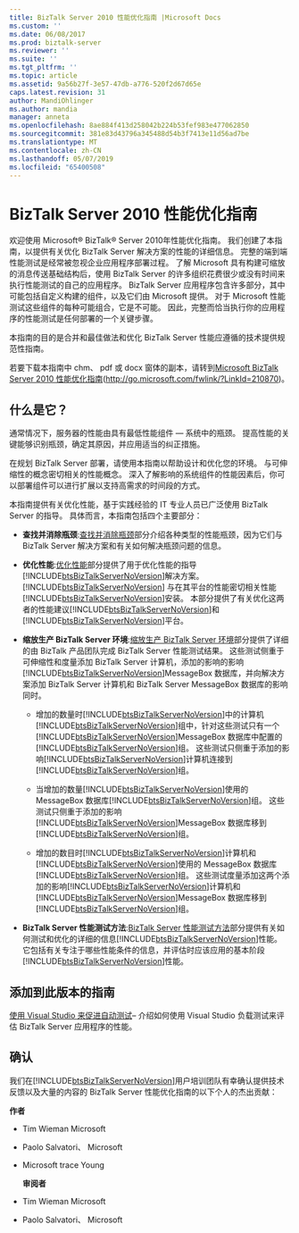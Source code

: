 ```yaml
---
title: BizTalk Server 2010 性能优化指南 |Microsoft Docs
ms.custom: ''
ms.date: 06/08/2017
ms.prod: biztalk-server
ms.reviewer: ''
ms.suite: ''
ms.tgt_pltfrm: ''
ms.topic: article
ms.assetid: 9a56b27f-3e57-47db-a776-520f2d67d65e
caps.latest.revision: 31
author: MandiOhlinger
ms.author: mandia
manager: anneta
ms.openlocfilehash: 8ae884f413d258042b224b53fef983e477062850
ms.sourcegitcommit: 381e83d43796a345488d54b3f7413e11d56ad7be
ms.translationtype: MT
ms.contentlocale: zh-CN
ms.lasthandoff: 05/07/2019
ms.locfileid: "65400508"
---
```

# <a name="biztalk-server-2010-performance-optimization-guide"></a>BizTalk Server 2010 性能优化指南
欢迎使用 Microsoft® BizTalk® Server 2010年性能优化指南。 我们创建了本指南，以提供有关优化 BizTalk Server 解决方案的性能的详细信息。 完整的端到端性能测试是经常被忽视企业应用程序部署过程。 了解 Microsoft 具有构建可缩放的消息传送基础结构后，使用 BizTalk Server 的许多组织花费很少或没有时间来执行性能测试的自己的应用程序。 BizTalk Server 应用程序包含许多部分，其中可能包括自定义构建的组件，以及它们由 Microsoft 提供。 对于 Microsoft 性能测试这些组件的每种可能组合，它是不可能。 因此，完整而恰当执行你的应用程序的性能测试是任何部署的一个关键步骤。  

 本指南的目的是合并和最佳做法和优化 BizTalk Server 性能应遵循的技术提供规范性指南。  

 若要下载本指南中 chm、 pdf 或 docx 窗体的副本，请转到[Microsoft BizTalk Server 2010 性能优化指南](http://go.microsoft.com/fwlink/?LinkId=210870)(http://go.microsoft.com/fwlink/?LinkId=210870)。  

## <a name="whats-in-it"></a>什么是它？  
 通常情况下，服务器的性能由具有最低性能组件 — 系统中的瓶颈。 提高性能的关键能够识别瓶颈，确定其原因，并应用适当的纠正措施。  

 在规划 BizTalk Server 部署，请使用本指南以帮助设计和优化您的环境。 与可伸缩性的概念密切相关的性能概念。 深入了解影响的系统组件的性能因素后，你可以部署组件可以进行扩展以支持高需求的时间段的方式。  

 本指南提供有关优化性能，基于实践经验的 IT 专业人员已广泛使用 BizTalk Server 的指导。 具体而言，本指南包括四个主要部分：  

- **查找并消除瓶颈**:[查找并消除瓶颈](../technical-guides/finding-and-eliminating-bottlenecks.md)部分介绍各种类型的性能瓶颈，因为它们与 BizTalk Server 解决方案和有关如何解决瓶颈问题的信息。  

- **优化性能**:[优化性能](../technical-guides/optimizing-performance.md)部分提供了用于优化性能的指导[!INCLUDE[btsBizTalkServerNoVersion](../includes/btsbiztalkservernoversion-md.md)]解决方案。 [!INCLUDE[btsBizTalkServerNoVersion](../includes/btsbiztalkservernoversion-md.md)] 与在其平台的性能密切相关性能[!INCLUDE[btsBizTalkServerNoVersion](../includes/btsbiztalkservernoversion-md.md)]安装。 本部分提供了有关优化这两者的性能建议[!INCLUDE[btsBizTalkServerNoVersion](../includes/btsbiztalkservernoversion-md.md)]和[!INCLUDE[btsBizTalkServerNoVersion](../includes/btsbiztalkservernoversion-md.md)]平台。  

- **缩放生产 BizTalk Server 环境**:[缩放生产 BizTalk Server 环境](../technical-guides/scaling-a-production-biztalk-server-environment.md)部分提供了详细的由 BizTalk 产品团队完成 BizTalk Server 性能测试结果。 这些测试侧重于可伸缩性和度量添加 BizTalk Server 计算机，添加的影响的影响[!INCLUDE[btsBizTalkServerNoVersion](../includes/btsbiztalkservernoversion-md.md)]MessageBox 数据库，并向解决方案添加 BizTalk Server 计算机和 BizTalk Server MessageBox 数据库的影响同时。  

  - 增加的数量时[!INCLUDE[btsBizTalkServerNoVersion](../includes/btsbiztalkservernoversion-md.md)]中的计算机[!INCLUDE[btsBizTalkServerNoVersion](../includes/btsbiztalkservernoversion-md.md)]组中，针对这些测试只有一个[!INCLUDE[btsBizTalkServerNoVersion](../includes/btsbiztalkservernoversion-md.md)]MessageBox 数据库中配置的[!INCLUDE[btsBizTalkServerNoVersion](../includes/btsbiztalkservernoversion-md.md)]组。 这些测试只侧重于添加的影响[!INCLUDE[btsBizTalkServerNoVersion](../includes/btsbiztalkservernoversion-md.md)]计算机连接到[!INCLUDE[btsBizTalkServerNoVersion](../includes/btsbiztalkservernoversion-md.md)]组。  

  - 当增加的数量[!INCLUDE[btsBizTalkServerNoVersion](../includes/btsbiztalkservernoversion-md.md)]使用的 MessageBox 数据库[!INCLUDE[btsBizTalkServerNoVersion](../includes/btsbiztalkservernoversion-md.md)]组。 这些测试只侧重于添加的影响[!INCLUDE[btsBizTalkServerNoVersion](../includes/btsbiztalkservernoversion-md.md)]MessageBox 数据库移到[!INCLUDE[btsBizTalkServerNoVersion](../includes/btsbiztalkservernoversion-md.md)]组。  

  - 增加的数目时[!INCLUDE[btsBizTalkServerNoVersion](../includes/btsbiztalkservernoversion-md.md)]计算机和[!INCLUDE[btsBizTalkServerNoVersion](../includes/btsbiztalkservernoversion-md.md)]使用的 MessageBox 数据库[!INCLUDE[btsBizTalkServerNoVersion](../includes/btsbiztalkservernoversion-md.md)]组。 这些测试度量添加这两个添加的影响[!INCLUDE[btsBizTalkServerNoVersion](../includes/btsbiztalkservernoversion-md.md)]计算机和[!INCLUDE[btsBizTalkServerNoVersion](../includes/btsbiztalkservernoversion-md.md)]MessageBox 数据库移到[!INCLUDE[btsBizTalkServerNoVersion](../includes/btsbiztalkservernoversion-md.md)]组。  

- **BizTalk Server 性能测试方法**:[BizTalk Server 性能测试方法](../technical-guides/biztalk-server-performance-testing-methodology.md)部分提供有关如何测试和优化的详细的信息[!INCLUDE[btsBizTalkServerNoVersion](../includes/btsbiztalkservernoversion-md.md)]性能。 它包括有关专注于哪些性能条件的信息，并评估时应该应用的基本阶段[!INCLUDE[btsBizTalkServerNoVersion](../includes/btsbiztalkservernoversion-md.md)]性能。  

## <a name="additions-to-this-version-of-the-guide"></a>添加到此版本的指南  
 [使用 Visual Studio 来促进自动测试](../technical-guides/using-visual-studio-to-facilitate-automated-testing.md)– 介绍如何使用 Visual Studio 负载测试来评估 BizTalk Server 应用程序的性能。  

## <a name="acknowledgments"></a>确认  
 我们在[!INCLUDE[btsBizTalkServerNoVersion](../includes/btsbiztalkservernoversion-md.md)]用户培训团队有幸确认提供技术反馈以及大量的内容的 BizTalk Server 性能优化指南的以下个人的杰出贡献：  

 **作者**  

- Tim Wieman Microsoft  

- Paolo Salvatori、 Microsoft  

- Microsoft trace Young  

  **审阅者**  

- Tim Wieman Microsoft  

- Paolo Salvatori、 Microsoft
